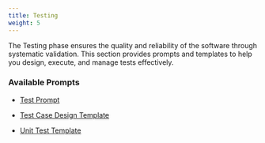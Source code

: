 ```yaml
---
title: Testing
weight: 5
---
```


The Testing phase ensures the quality and reliability of the software through systematic validation. This section provides prompts and templates to help you design, execute, and manage tests effectively.


### Available Prompts


- [Test Prompt](test_prompt_68cbd13fb3127c113adca1ce_20250918_150039/)

- [Test Case Design Template](test_case_design_template_68b968c7a7090f3d152e5aaf_20250911_145737/)
- [Unit Test Template](unit_test_template_68bf0ad5226242c9a1070426_20250911_145737/)
